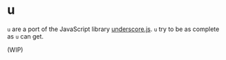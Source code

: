 # u

`u` are a port of the JavaScript library [underscore.js](https://underscorejs.org/). `u` try to be as complete as `u` can get.

(WIP)